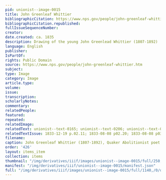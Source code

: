```yaml
---
pid: unionist--image-0015
title: John Greenleaf Whittier
bibliographicCitation: https://www.nps.gov/people/john-greenleaf-whittier.htm
bibliographicCitation.republished: 
fullIssueSequenceNumber: 
creator: 
date.created: ca. 1835
description: Drawing of the young John Greenlead Whittier (1807-1892)
language: English
publisher: 
IsPartOf: 
rights: Public Domain
source: https://www.nps.gov/people/john-greenleaf-whittier.htm
subject: 
type: Image
category: Image
article.type: 
volume: 
issue: 
transcription: 
scholarlyNotes: 
commentary: 
relatedPeople: 
featured: 
repeated: 
relatedImage: 
relatedText: unionist--text-0165; unionist--text-0206; unionist--text-0034; unionist--text-0052
relatedTextIssue: 1833-12-19 p.02.11; 1833-08-08 p02.20; 1833-08-08 p03.38
filename: 
caption: John Greenleaf Whittier (1807-1892), Quaker Abolitionist poet.
order: '426'
layout: items_item
collection: items
thumbnail: "/img/derivatives/iiif/images/unionist--image-0015/full/250,/0/default.jpg"
manifest: "/img/derivatives/iiif/unionist--image-0015/manifest.json"
full: "/img/derivatives/iiif/images/unionist--image-0015/full/1140,/0/default.jpg"
---
```

